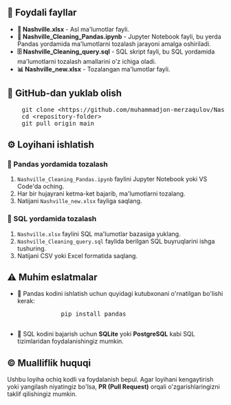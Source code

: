 <h2>📂 Foydali fayllar</h2>
<ul>
    <li><strong>📜 Nashville.xlsx</strong> - Asl ma'lumotlar fayli.</li>
    <li><strong>📒 Nashville_Cleaning_Pandas.ipynb</strong> - Jupyter Notebook fayli, bu yerda Pandas yordamida ma'lumotlarni tozalash jarayoni amalga oshiriladi.</li>
    <li><strong>🗄️ Nashville_Cleaning_query.sql</strong> - SQL skript fayli, bu SQL yordamida ma'lumotlarni tozalash amallarini o'z ichiga oladi.</li>
    <li><strong>📊 Nashville_new.xlsx</strong> - Tozalangan ma'lumotlar fayli.</li>
</ul>

<h2>🔽 GitHub-dan yuklab olish</h2>
<pre>
    git clone &lt;https://github.com/muhammadjon-merzaqulov/Nashville_Cleaning.git&gt;
    cd &lt;repository-folder&gt;
    git pull origin main
</pre>

<h2>⚙️ Loyihani ishlatish</h2>

<h3>🐍 Pandas yordamida tozalash</h3>
<ol>
    <li><code>Nashville_Cleaning_Pandas.ipynb</code> faylini Jupyter Notebook yoki VS Code'da oching.</li>
    <li>Har bir hujayrani ketma-ket bajarib, ma'lumotlarni tozalang.</li>
    <li>Natijani <code>Nashville_new.xlsx</code> fayliga saqlang.</li>
</ol>

<h3>💾 SQL yordamida tozalash</h3>
<ol>
    <li><code>Nashville.xlsx</code> faylini SQL ma'lumotlar bazasiga yuklang.</li>
    <li><code>Nashville_Cleaning_query.sql</code> faylida berilgan SQL buyruqlarini ishga tushuring.</li>
    <li>Natijani CSV yoki Excel formatida saqlang.</li>
</ol>

<h2>⚠️ Muhim eslatmalar</h2>
<ul>
    <li>🐍 Pandas kodini ishlatish uchun quyidagi kutubxonani o'rnatilgan bo'lishi kerak:
        <pre>
            pip install pandas    
        </pre>
    </li>
    <li>💾 SQL kodini bajarish uchun <strong>SQLite</strong> yoki <strong>PostgreSQL</strong> kabi SQL tizimlaridan foydalanishingiz mumkin.</li>
</ul>

<h2>© Mualliflik huquqi</h2>
<p>Ushbu loyiha ochiq kodli va foydalanish bepul. Agar loyihani kengaytirish yoki yangilash niyatingiz bo'lsa, <strong>PR (Pull Request)</strong> orqali o'zgarishlaringizni taklif qilishingiz mumkin.</p>
